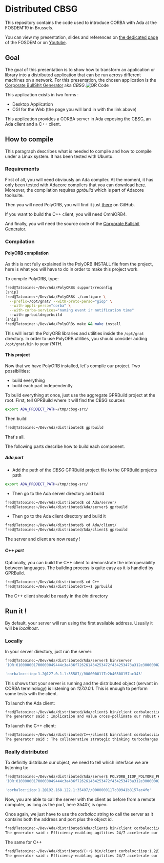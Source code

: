 # Distributed CBSG

This repository contains the code used to introduce CORBA with Ada at the FOSDEM'19 in Brussels.

You can view my presentation, slides and references on [the dedicated page](https://fosdem.org/2019/schedule/event/ada_distribution/) of the FOSDEM or on [Youtube](https://www.youtube.com/watch?v=qdns5O6qyDY).

## Goal

The goal of this presentation is to show how to transform an application or library into a distributed application that can be run across different machines on a network.
For this presentation, the chosen application is the [Corporate BullShit Generator](http://cbsg.sf.net/) aka _CBSG_.![QR Code](http://pasta.phyrama.com:8083/qr_cbsg.png)

This application exists in two forms :
* Desktop Application
* CGI for the Web (the page you will land in with the link above)

This application provides a CORBA server in Ada exposing the CBSG, an Ada client and a C++ client.

## How to compile

This paragraph describes what is needed to compile and how to compile under a Linux system. It has been tested with Ubuntu.

### Requirements

First of all, you will need obviously an Ada compiler. At the moment, it has only been tested with Adacore compilers that you can download [here](https://www.adacore.com/download). Moreover, the compilation requires *gprbuild* which is part of Adacore toolsuite.

Then you will need PolyORB, you will find it just [there](https://github.com/AdaCore/PolyORB) on GitHub.

If you want to build the C++ client, you will need OmniORB4.

And finally, you will need the source code of the [Corporate Bullshit Generator](https://sourceforge.net/projects/cbsg/files/latest/download).

### Compilation

#### PolyORB compilation

As this is not fully explained in the PolyORB INSTALL file from the project, here is what you will have to do in order to make this project work.

To compile PolyORB, type:
```bash
fred@Tatooine:~/Dev/Ada/PolyORB$ support/reconfig
[snip]
fred@Tatooine:~/Dev/Ada/PolyORB$ ./configure \
  --prefix=/opt/gnat/ --with-proto-perso="giop" \
  --with-appli-perso="corba" \
  --with-corba-services="naming event ir notification time"
  --with-gprbuild=gprbuild
[snip]
fred@Tatooine:~/Dev/Ada/PolyORB$ make && make install
```

This will install the PolyORB libraries and utilities inside the `/opt/gnat` directory. In order to use PolyORB utilities, you should consider adding `/opt/gnat/bin` to your *PATH*.

#### This project

Now that we have PolyORB installed, let's compile our project.
Two possibilities:
* build everything
* build each part independently

To build everything at once, just use the aggregate GPRBuild project at the root.
First, tell GPRBuild where it will find the CBSG sources
```bash
export ADA_PROJECT_PATH=/tmp/cbsg-src/
```
Then build
```bash
fred@Tatooine:~/Dev/Ada/distributed$ gprbuild
```
That's all.

The following parts describe how to build each component.

##### Ada part

* Add the path of the *CBSG* GPRBuild project file to the GPRBuild projects path
```bash
export ADA_PROJECT_PATH=/tmp/cbsg-src/
```
* Then go to the Ada server directory and build
```bash
fred@Tatooine:~/Dev/Ada/distributed$ cd Ada/server/
fred@Tatooine:~/Dev/Ada/distributed/Ada/server$ gprbuild
```
* Then go to the Ada client directory and build it
```bash
fred@Tatooine:~/Dev/Ada/distributed$ cd Ada/client/
fred@Tatooine:~/Dev/Ada/distributed/Ada/client$ gprbuild
```

The server and client are now ready !

##### C++ part

Optionally, you can build the C++ client to demonstrate the interoperability between languages.
The building process is quite easy as it is handled by GPRBuild.

```bash
fred@Tatooine:~/Dev/Ada/distributed$ cd C++
fred@Tatooine:~/Dev/Ada/distributed/C++$ gprbuild
```

The C++ client should be ready in the *bin* directory

## Run it !

By default, your server will run using the first available address. Usually it will be *localhost*.

### Locally

In your server directory, just run the server:
```bash
fred@Tatooine:~/Dev/Ada/distributed/Ada/server$ bin/server
'IOR:010000001700000049444c3a436f726261434253472f434253473a312e30000002000000000000005c000000010102000a0000003132372e302e312e3100038b1b0000002f30303030303030313154653262343635303831353761633334330001000000010000001c0000000100000001000100000000000001010002000000010101000201010003004f5038000000010100000a0000003132372e302e312e310025891b0000002f30303030303030313154653262343635303831353761633334330000000000'

'corbaloc:iiop:1.2@127.0.1.1:35587//000000011Te2b46508157ac343'
```

This shows that your server is running and the distributed object (servant in CORBA terminology) is listening on *127.0.0.1*.
This is enough to perform some tests with the client.

To launch the Ada client:
```bash
fred@Tatooine:~/Dev/Ada/distributed/Ada/client$ bin/client corbaloc:iiop:1.2@127.0.1.1:35587//000000011Te2b46508157ac343
The generator said : Implication and value cross-pollinate our robust efficiency gain.
```

To launch the C++ client:
```bash
fred@Tatooine:~/Dev/Ada/distributed/C++/client$ bin/client corbaloc:iiop:1.2@127.0.1.1:35587//000000011Te2b46508157ac343
The generator said : The collaborative strategic thinking turbocharges a business model.
```

### Really distributed

To definitly distribute our object, we need to tell which interface we are listening to:
```bash
fred@Tatooine:~/Dev/Ada/distributed/Ada/server$ POLYORB_IIOP_POLYORB_PROTOCOLS_IIOP_DEFAULT_ADDR=192.168.122.1 bin/server
'IOR:010000001700000049444c3a436f726261434253472f434253473a312e300000020000000000000060000000010102000e0000003139322e3136382e3132322e31004f8a1b0000002f30303030303030313154633839393431623831353761633466650001000000010000001c0000000100000001000100000000000001010002000000010101000201010003004f5038000000010100000a0000003132372e302e312e3100b7991b0000002f30303030303030313154633839393431623831353761633466650000000000'

'corbaloc:iiop:1.2@192.168.122.1:35407//000000011Tc89941b8157ac4fe'
```

Now, you are able to call the server with the client as before from a remote computer, as long as the port, here 35407, is open.

Once again, we just have to use the *corbaloc* string to call the server as it contains both the address and port plus the object id.
```bash
fred@Tatooine:~/Dev/Ada/distributed/Ada/client$ bin/client corbaloc:iiop:1.2@192.168.122.1:35407//000000011Tc89941b8157ac4fe
The generator said : Efficiency-enabling agilities 24/7 accelerate our visionary brand pyramids up-front, while the project manager makes things happen from within the data.
```

The same for C++
```bash
fred@Tatooine:~/Dev/Ada/distributed/C++$ bin/client corbaloc:iiop:1.2@192.168.122.1:35407//000000011Tc89941b8157ac4fe
The generator said : Efficiency-enabling agilities 24/7 accelerate our visionary brand pyramids up-front, while the project manager makes things happen from within the data.
```
